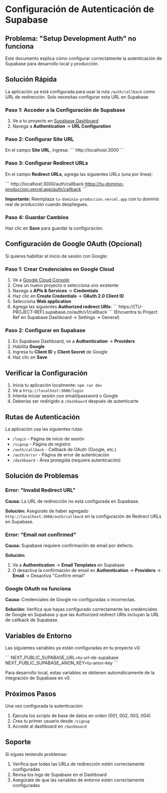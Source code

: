 # Configuración de Autenticación de Supabase

## Problema: "Setup Development Auth" no funciona

Este documento explica cómo configurar correctamente la autenticación de Supabase para desarrollo local y producción.

## Solución Rápida

La aplicación ya está configurada para usar la ruta `/auth/callback` como URL de redirección. Solo necesitas configurar esta URL en Supabase:

### Paso 1: Acceder a la Configuración de Supabase

1. Ve a tu proyecto en [Supabase Dashboard](https://supabase.com/dashboard)
2. Navega a **Authentication** → **URL Configuration**

### Paso 2: Configurar Site URL

En el campo **Site URL**, ingresa:
\`\`\`
http://localhost:3000
\`\`\`

### Paso 3: Configurar Redirect URLs

En el campo **Redirect URLs**, agrega las siguientes URLs (una por línea):

\`\`\`
http://localhost:3000/auth/callback
https://tu-dominio-produccion.vercel.app/auth/callback
\`\`\`

**Importante:** Reemplaza `tu-dominio-produccion.vercel.app` con tu dominio real de producción cuando despliegues.

### Paso 4: Guardar Cambios

Haz clic en **Save** para guardar la configuración.

## Configuración de Google OAuth (Opcional)

Si quieres habilitar el inicio de sesión con Google:

### Paso 1: Crear Credenciales en Google Cloud

1. Ve a [Google Cloud Console](https://console.cloud.google.com/)
2. Crea un nuevo proyecto o selecciona uno existente
3. Navega a **APIs & Services** → **Credentials**
4. Haz clic en **Create Credentials** → **OAuth 2.0 Client ID**
5. Selecciona **Web application**
6. Agrega las siguientes **Authorized redirect URIs**:
   \`\`\`
   https://[TU-PROJECT-REF].supabase.co/auth/v1/callback
   \`\`\`
   (Encuentra tu Project Ref en Supabase Dashboard → Settings → General)

### Paso 2: Configurar en Supabase

1. En Supabase Dashboard, ve a **Authentication** → **Providers**
2. Habilita **Google**
3. Ingresa tu **Client ID** y **Client Secret** de Google
4. Haz clic en **Save**

## Verificar la Configuración

1. Inicia tu aplicación localmente: `npm run dev`
2. Ve a `http://localhost:3000/login`
3. Intenta iniciar sesión con email/password o Google
4. Deberías ser redirigido a `/dashboard` después de autenticarte

## Rutas de Autenticación

La aplicación usa las siguientes rutas:

- `/login` - Página de inicio de sesión
- `/signup` - Página de registro
- `/auth/callback` - Callback de OAuth (Google, etc.)
- `/auth/error` - Página de error de autenticación
- `/dashboard` - Área protegida (requiere autenticación)

## Solución de Problemas

### Error: "Invalid Redirect URL"

**Causa:** La URL de redirección no está configurada en Supabase.

**Solución:** Asegúrate de haber agregado `http://localhost:3000/auth/callback` en la configuración de Redirect URLs en Supabase.

### Error: "Email not confirmed"

**Causa:** Supabase requiere confirmación de email por defecto.

**Solución:** 
1. Ve a **Authentication** → **Email Templates** en Supabase
2. O desactiva la confirmación de email en **Authentication** → **Providers** → **Email** → Desactiva "Confirm email"

### Google OAuth no funciona

**Causa:** Credenciales de Google no configuradas o incorrectas.

**Solución:** Verifica que hayas configurado correctamente las credenciales de Google en Supabase y que las Authorized redirect URIs incluyan la URL de callback de Supabase.

## Variables de Entorno

Las siguientes variables ya están configuradas en tu proyecto v0:

\`\`\`
NEXT_PUBLIC_SUPABASE_URL=tu-url-de-supabase
NEXT_PUBLIC_SUPABASE_ANON_KEY=tu-anon-key
\`\`\`

Para desarrollo local, estas variables se obtienen automáticamente de la integración de Supabase en v0.

## Próximos Pasos

Una vez configurada la autenticación:

1. Ejecuta los scripts de base de datos en orden (001, 002, 003, 004)
2. Crea tu primer usuario desde `/signup`
3. Accede al dashboard en `/dashboard`

## Soporte

Si sigues teniendo problemas:
1. Verifica que todas las URLs de redirección estén correctamente configuradas
2. Revisa los logs de Supabase en el Dashboard
3. Asegúrate de que las variables de entorno estén correctamente configuradas
